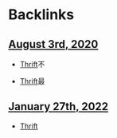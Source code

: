 
# Backlinks
## [August 3rd, 2020](<August 3rd, 2020.md>)
- [Thrift](<Thrift.md>)不

- [Thrift](<Thrift.md>)最

## [January 27th, 2022](<January 27th, 2022.md>)
- [Thrift](<Thrift.md>)

